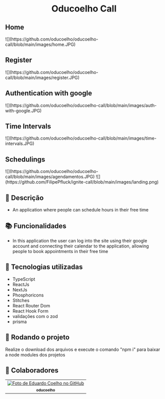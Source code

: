<h1 align="center">Oducoelho Call</h1>

<h2>Home</h2>
![](https://github.com/oducoelho/oducoelho-call/blob/main/images/home.JPG)
<h2>Register</h2>
![](https://github.com/oducoelho/oducoelho-call/blob/main/images/register.JPG)
<h2>Authentication with google</h2>
![](https://github.com/oducoelho/oducoelho-call/blob/main/images/auth-with-google.JPG)
<h2>Time Intervals</h2>
![](https://github.com/oducoelho/oducoelho-call/blob/main/images/time-intervals.JPG)
<h2>Schedulings</h2>
![](https://github.com/oducoelho/oducoelho-call/blob/main/images/agendamentos.JPG)
![](https://github.com/FilipePfluck/ignite-call/blob/main/images/landing.png)


## :memo: Descrição
* An application where people can schedule hours in their free time
## :books: Funcionalidades
* In this application the user can log into the site using their google account and connecting their calendar to the application, allowing people to book appointments in their free time

## :wrench: Tecnologias utilizadas
* TypeScript
* ReactJs
* NextJs
* Phosphoricons
* Stitches
* React Router Dom
* React Hook Form
* validações com o zod
* prisma
     
## :rocket: Rodando o projeto
Realize o download dos arquivos e execute o comando "npm i" para baixar a node modules dos projetos

## :handshake: Colaboradores
<table>
  <tr>
    <td align="center">
      <a href="http://github.com/oducoelho">
        <img src="https://avatars.githubusercontent.com/u/104034703?v=4" width="100px;" alt="Foto de Eduardo Coelho no GitHub"/><br>
        <sub>
          <b>oducoelho</b>
        </sub>
      </a>
    </td>
  </tr>
</table>
